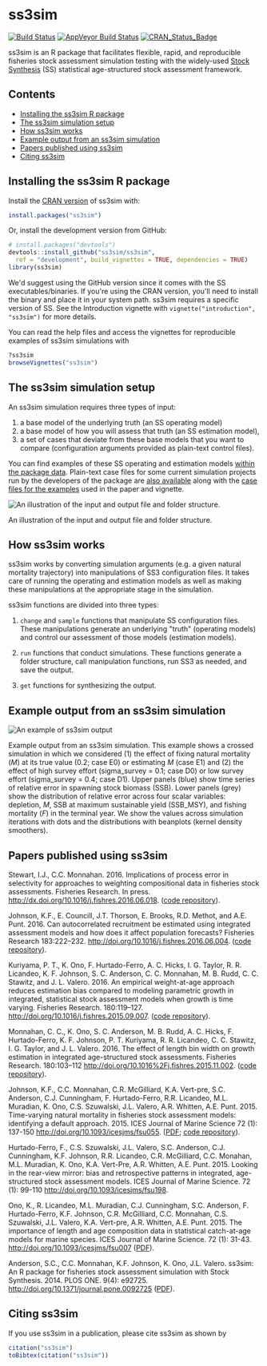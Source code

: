 ss3sim
======

[![Build Status](https://travis-ci.org/ss3sim/ss3sim.png?branch=master)](https://travis-ci.org/ss3sim/ss3sim) [![AppVeyor Build Status](https://ci.appveyor.com/api/projects/status/github/ss3sim/ss3sim?branch=master&svg=true)](https://ci.appveyor.com/project/ss3sim/ss3sim) [![CRAN\_Status\_Badge](http://www.r-pkg.org/badges/version/ss3sim)](https://cran.r-project.org/package=ss3sim)

ss3sim is an R package that facilitates flexible, rapid, and reproducible fisheries stock assessment simulation testing with the widely-used [Stock Synthesis](https://vlab.ncep.noaa.gov/web/stock-synthesis) (SS) statistical age-structured stock assessment framework.

Contents
--------

-   [Installing the ss3sim R package](#installing-the-ss3sim-r-package)
-   [The ss3sim simulation setup](#the-ss3sim-simulation-setup)
-   [How ss3sim works](#how-ss3sim-works)
-   [Example output from an ss3sim simulation](#example-output-from-an-ss3sim-simulation)
-   [Papers published using ss3sim](#papers-published-using-ss3sim)
-   [Citing ss3sim](#citing-ss3sim)

<!-- end toc -->
Installing the ss3sim R package
-------------------------------

Install the [CRAN version](https://cran.r-project.org/package=ss3sim) of ss3sim with:

``` r
install.packages("ss3sim")
```

Or, install the development version from GitHub:

``` r
# install.packages("devtools")
devtools::install_github("ss3sim/ss3sim", 
  ref = "development", build_vignettes = TRUE, dependencies = TRUE)
library(ss3sim)
```

We'd suggest using the GitHub version since it comes with the SS executables/binaries. If you're using the CRAN version, you'll need to install the binary and place it in your system path. ss3sim requires a specific version of SS. See the Introduction vignette with `vignette("introduction", "ss3sim")` for more details.

You can read the help files and access the vignettes for reproducible examples of ss3sim simulations with

``` r
?ss3sim
browseVignettes("ss3sim")
```

The ss3sim simulation setup
---------------------------

An ss3sim simulation requires three types of input:

1.  a base model of the underlying truth (an SS operating model)
2.  a base model of how you will assess that truth (an SS estimation model),
3.  a set of cases that deviate from these base models that you want to compare (configuration arguments provided as plain-text control files).

You can find examples of these SS operating and estimation models [within the package data](https://github.com/seananderson/ss3sim/tree/master/inst/extdata/models). Plain-text case files for some current simulation projects run by the developers of the package are [also available](https://github.com/seananderson/ss3sim/tree/master/inst/extdata/cases) along with the [case files for the examples](https://github.com/seananderson/ss3sim/tree/master/inst/extdata/eg-cases) used in the paper and vignette.

![An illustration of the input and output file and folder structure.](https://raw.githubusercontent.com/ss3sim/ss3sim/f763cfb462a9e68db670155070cd554812a65160/man/figures/filestructure.png)

An illustration of the input and output file and folder structure.

How ss3sim works
----------------

ss3sim works by converting simulation arguments (e.g. a given natural mortality trajectory) into manipulations of SS3 configuration files. It takes care of running the operating and estimation models as well as making these manipulations at the appropriate stage in the simulation.

ss3sim functions are divided into three types:

1.  `change` and `sample` functions that manipulate SS configuration files. These manipulations generate an underlying "truth" (operating models) and control our assessment of those models (estimation models).

2.  `run` functions that conduct simulations. These functions generate a folder structure, call manipulation functions, run SS3 as needed, and save the output.

3.  `get` functions for synthesizing the output.

Example output from an ss3sim simulation
----------------------------------------

![An example of ss3sim output](https://raw.github.com/seananderson/ss3sim/master/inst/ms/fig2-20131109.png)

Example output from an ss3sim simulation. This example shows a crossed simulation in which we considered (1) the effect of fixing natural mortality (*M*) at its true value (0.2; case E0) or estimating *M* (case E1) and (2) the effect of high survey effort (sigma\_survey = 0.1; case D0) or low survey effort (sigma\_survey = 0.4; case D1). Upper panels (blue) show time series of relative error in spawning stock biomass (SSB). Lower panels (grey) show the distribution of relative error across four scalar variables: depletion, *M*, SSB at maximum sustainable yield (SSB\_MSY), and fishing mortality (*F*) in the terminal year. We show the values across simulation iterations with dots and the distributions with beanplots (kernel density smoothers).

Papers published using ss3sim
-----------------------------

Stewart, I.J., C.C. Monnahan. 2016. Implications of process error in selectivity for approaches to weighting compositional data in fisheries stock assessments. Fisheries Research. In press. <http://dx.doi.org/10.1016/j.fishres.2016.06.018>. ([code repository](https://github.com/ss3sim/procdata)).

Johnson, K.F., E. Councill, J.T. Thorson, E. Brooks, R.D. Methot, and A.E. Punt. 2016. Can autocorrelated recruitment be estimated using integrated assessment models and how does it affect population forecasts? Fisheries Research 183:222–232. <http://doi.org/10.1016/j.fishres.2016.06.004>. ([code repository](https://github.com/kellijohnson/AR-perf-testing)).

Kuriyama, P. T., K. Ono, F. Hurtado-Ferro, A. C. Hicks, I. G. Taylor, R. R. Licandeo, K. F. Johnson, S. C. Anderson, C. C. Monnahan, M. B. Rudd, C. C. Stawitz, and J. L. Valero. 2016. An empirical weight-at-age approach reduces estimation bias compared to modeling parametric growth in integrated, statistical stock assessment models when growth is time varying. Fisheries Research. 180:119–127. <http://doi.org/10.1016/j.fishres.2015.09.007>. ([code repository](https://github.com/ss3sim/Empirical)).

Monnahan, C. C., K. Ono, S. C. Anderson, M. B. Rudd, A. C. Hicks, F. Hurtado-Ferro, K. F. Johnson, P. T. Kuriyama, R. R. Licandeo, C. C. Stawitz, I. G. Taylor, and J. L. Valero. 2016. The effect of length bin width on growth estimation in integrated age-structured stock assessments. Fisheries Research. 180:103–112 <http://doi.org/10.1016%2Fj.fishres.2015.11.002>. ([code repository](https://github.com/ss3sim/binning)).

Johnson, K.F., C.C. Monnahan, C.R. McGilliard, K.A. Vert-pre, S.C. Anderson, C.J. Cunningham, F. Hurtado-Ferro, R.R. Licandeo, M.L. Muradian, K. Ono, C.S. Szuwalski, J.L. Valero, A.R. Whitten, A.E. Punt. 2015. Time-varying natural mortality in fisheries stock assessment models: identifying a default approach. 2015. ICES Journal of Marine Science 72 (1): 137-150 <http://doi.org/10.1093/icesjms/fsu055>. ([PDF](http://icesjms.oxfordjournals.org/content/early/2014/04/09/icesjms.fsu055.full.pdf?keytype=ref&ijkey=NEXmZIkz3289u3z); [code repository](https://github.com/ss3sim/natural-mortality "R code to recreate the simulation")).

Hurtado-Ferro, F., C.S. Szuwalski, J.L. Valero, S.C. Anderson, C.J. Cunningham, K.F. Johnson, R.R. Licandeo, C.R. McGilliard, C.C. Monahan, M.L. Muradian, K. Ono, K.A. Vert-Pre, A.R. Whitten, A.E. Punt. 2015. Looking in the rear-view mirror: bias and retrospective patterns in integrated, age-structured stock assessment models. ICES Journal of Marine Science. 72 (1): 99-110 <http://doi.org/10.1093/icesjms/fsu198>.

Ono, K., R. Licandeo, M.L. Muradian, C.J. Cunningham, S.C. Anderson, F. Hurtado-Ferro, K.F. Johnson, C.R. McGilliard, C.C. Monnahan, C.S. Szuwalski, J.L. Valero, K.A. Vert-pre, A.R. Whitten, A.E. Punt. 2015. The importance of length and age composition data in statistical catch-at-age models for marine species. ICES Journal of Marine Science. 72 (1): 31-43. <http://doi.org/10.1093/icesjms/fsu007> ([PDF](https://dl.dropboxusercontent.com/u/254940/papers/Ono_etal_2014_importance_of_length_and_age_composition_data.pdf)).

Anderson, S.C., C.C. Monnahan, K.F. Johnson, K. Ono, J.L. Valero. ss3sim: An R package for fisheries stock assessment simulation with Stock Synthesis. 2014. PLOS ONE. 9(4): e92725. <http://doi.org/10.1371/journal.pone.0092725> ([PDF](http://www.plosone.org/article/fetchObject.action?uri=info%3Adoi%2F10.1371%2Fjournal.pone.0092725&representation=PDF)).

Citing ss3sim
-------------

If you use ss3sim in a publication, please cite ss3sim as shown by

``` r
citation("ss3sim")
toBibtex(citation("ss3sim"))
```
